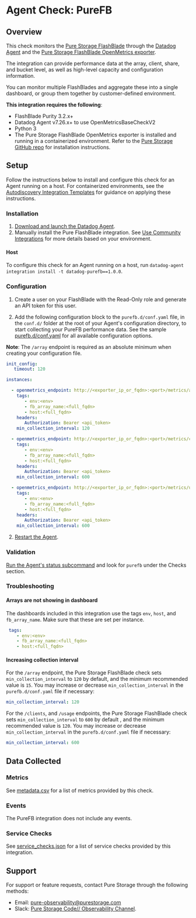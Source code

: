 # Agent Check: PureFB

## Overview

This check monitors the [Pure Storage FlashBlade][3] through the [Datadog Agent][2] and the [Pure Storage FlashBlade OpenMetrics exporter][1]. 

The integration can provide performance data at the array, client, share, and bucket level, as well as high-level capacity and configuration information.

You can monitor multiple FlashBlades and aggregate these into a single dashboard, or group them together by customer-defined environment.

**This integration requires the following**:

 - FlashBlade Purity 3.2.x+
 - Datadog Agent v7.26.x+ to use OpenMetricsBaseCheckV2
 - Python 3
 - The Pure Storage FlashBlade OpenMetrics exporter is installed and running in a containerized environment. Refer to the [Pure Storage GitHub repo][1] for installation instructions.

## Setup

Follow the instructions below to install and configure this check for an Agent running on a host. For containerized environments, see the [Autodiscovery Integration Templates][13] for guidance on applying these instructions.

### Installation

1. [Download and launch the Datadog Agent][9].
2. Manually install the Pure FlashBlade integration. See [Use Community Integrations][10] for more details based on your environment.


#### Host

To configure this check for an Agent running on a host, run `datadog-agent integration install -t datadog-purefb==1.0.0`.

### Configuration

1. Create a user on your FlashBlade with the Read-Only role and generate an API token for this user.

2. Add the following configuration block to the `purefb.d/conf.yaml` file, in the `conf.d/` folder at the root of your Agent's configuration directory, to start collecting your PureFB performance data. See the sample [purefb.d/conf.yaml][4] for all available configuration options.

**Note**: The `/array` endpoint is required as an absolute minimum when creating your configuration file.

```yaml
init_config:
   timeout: 120

instances:

  - openmetrics_endpoint: http://<exporter_ip_or_fqdn>:<port>/metrics/array?endpoint=<array_ip_or_fqdn>
    tags:
       - env:<env>
       - fb_array_name:<full_fqdn>
       - host:<full_fqdn>
    headers:
       Authorization: Bearer <api_token>
    min_collection_interval: 120

  - openmetrics_endpoint: http://<exporter_ip_or_fqdn>:<port>/metrics/clients?endpoint=<array_ip_or_fqdn>
    tags:
       - env:<env>
       - fb_array_name:<full_fqdn>
       - host:<full_fqdn>
    headers:
       Authorization: Bearer <api_token>
    min_collection_interval: 600

  - openmetrics_endpoint: http://<exporter_ip_or_fqdn>:<port>/metrics/usage?endpoint=<array_ip_or_fqdn>
    tags:
       - env:<env>
       - fb_array_name:<full_fqdn>
       - host:<full_fqdn>
    headers:
       Authorization: Bearer <api_token>
    min_collection_interval: 600

```

2. [Restart the Agent][5].

### Validation

[Run the Agent's status subcommand][6] and look for `purefb` under the Checks section.

### Troubleshooting

#### Arrays are not showing in dashboard

The dashboards included in this integration use the tags `env`, `host`, and `fb_array_name`. Make sure that these are set per instance.

```yaml
 tags:
    - env:<env>
    - fb_array_name:<full_fqdn>
    - host:<full_fqdn>
```

#### Increasing collection interval

For the `/array` endpoint, the Pure Storage FlashBlade check sets `min_collection_interval` to `120` by default, and the minimum recommended value is `15`. You may increase or decrease `min_collection_interval` in the `purefb.d/conf.yaml` file if necessary:

```yaml
min_collection_interval: 120
```

For the `/clients`, and `/usage` endpoints, the Pure Storage FlashBlade check sets `min_collection_interval` to `600` by default , and the minimum recommended value is `120`. You may increase or decrease `min_collection_interval` in the `purefb.d/conf.yaml` file if necessary:

```yaml
min_collection_interval: 600
```


## Data Collected

### Metrics

See [metadata.csv][7] for a list of metrics provided by this check.

### Events

The PureFB integration does not include any events.

### Service Checks

See [service_checks.json][12] for a list of service checks provided by this integration.

## Support

For support or feature requests, contact Pure Storage through the following methods:
* Email: pure-observability@purestorage.com
* Slack: [Pure Storage Code// Observability Channel][11].

[1]: https://github.com/PureStorage-OpenConnect/pure-fb-openmetrics-exporter
[2]: https://app.datadoghq.com/account/settings#agent
[3]: https://www.purestorage.com/products.html
[4]: https://github.com/DataDog/integrations-extras/blob/master/purefb/data/conf.yaml.example
[5]: https://docs.datadoghq.com/agent/guide/agent-commands/#start-stop-and-restart-the-agent
[6]: https://docs.datadoghq.com/agent/guide/agent-commands/#agent-status-and-information
[7]: https://github.com/DataDog/integrations-extras/blob/master/purefb/metadata.csv
[9]: https://app.datadoghq.com/account/settings#agent
[10]: https://docs.datadoghq.com/agent/guide/community-integrations-installation-with-docker-agent
[11]: https://code-purestorage.slack.com/messages/C0357KLR1EU
[12]: https://github.com/DataDog/integrations-extras/blob/master/purefb/assets/service_checks.json
[13]: https://docs.datadoghq.com/agent/kubernetes/integrations/